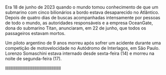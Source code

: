 Era 18 de junho de 2023 quando o mundo tomou conhecimento de que um submarino com cinco bilionários a bordo estava desaparecido no Atlântico.
Depois de quatro dias de buscas acompanhadas intensamente por pessoas de todo o mundo, as autoridades responsáveis e a empresa OceanGate, dona do submarino Titan, anunciaram, em 22 de junho, que todos os passageiros estavam mortos.

Um piloto argentino de 9 anos morreu após sofrer um acidente durante uma competição de motovelocidade no Autódromo de Interlagos, em São Paulo. Lorenzo Somaschini estava internado desde sexta-feira (14) e morreu na noite de segunda-feira (17).


lllllllllllllllllllllllllllllllllllllllllllllllllllll

